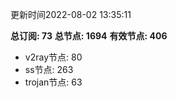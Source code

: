 更新时间2022-08-02 13:35:11

**总订阅: 73**
**总节点: 1694**
**有效节点: 406**
- v2ray节点: 80
- ss节点: 263
- trojan节点: 63
